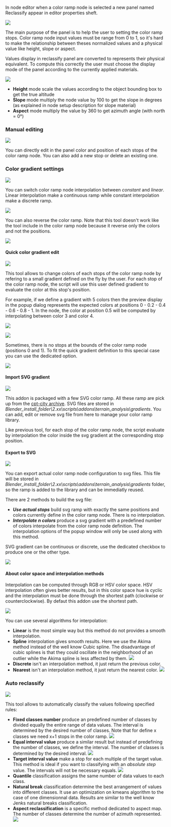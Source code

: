 In node editor when a color ramp node is selected a new panel named Reclassify appear in editor properties sheft.

![](https://raw.githubusercontent.com/wiki/domlysz/blenderGIS/Blender27x/images/analysis_reclassify_panel.jpg)

The main purpose of the panel is to help the user to setting the color ramp stops. Color ramp node input values must be range from 0 to 1, so it's hard to make the relationship between theses normalized values and a physical value like height, slope or aspect.

Values display in reclassify panel are converted to represents their physical equivalent. To compute this correctly the user must choose the display mode of the panel according to the currently applied materials.

![](https://raw.githubusercontent.com/wiki/domlysz/blenderGIS/Blender27x/images/analysis_reclassify_mode.jpg)

* **Height** mode scale the values according to the object bounding box to get the true altitude
* **Slope** mode multiply the node value by 100 to get the slope in degrees (as explained in node setup description for slope material)
* **Aspect** mode multiply the value by 360 to get azimuth angle (with north = 0°)

### **Manual editing**

![](https://raw.githubusercontent.com/wiki/domlysz/blenderGIS/Blender27x/images/analysis_reclassify_manual_edits.jpg)

You can directly edit in the panel color and position of each stops of the color ramp node. You can also add a new stop or delete an existing one.

### **Color gradient settings**

![](https://raw.githubusercontent.com/wiki/domlysz/blenderGIS/Blender27x/images/gradient_reverse.jpg)

You can switch color ramp node interpolation between *constant* and *linear*. Linear interpolation make a continuous ramp while constant interpolation make a discrete ramp.

![](https://raw.githubusercontent.com/wiki/domlysz/blenderGIS/Blender27x/images/gradient_switch.jpg)

You can also reverse the color ramp. Note that this tool doesn't work like the tool include in the color ramp node because it reverse only the colors and not the positions.

![](https://raw.githubusercontent.com/wiki/domlysz/blenderGIS/Blender27x/images/gradient_reversed.jpg)

#### **Quick color gradient edit**

![](https://raw.githubusercontent.com/wiki/domlysz/blenderGIS/Blender27x/images/analysis_reclassify_quick_gradient.jpg)

This tool allows to change colors of each stops of the color ramp node by refering to a small gradient defined on the fly by the user. For each stop of the color ramp node, the script will use this user defined gradient to evaluate the color at this stop's position.

For example, if we define a gradient with 5 colors then the preview display in the popup dialog represents the expected colors at positions 0 - 0.2 - 0.4 - 0.6 - 0.8 - 1. In the node, the color at position 0.5 will be computed by interpolating between color 3 and color 4.

![](https://raw.githubusercontent.com/wiki/domlysz/blenderGIS/Blender27x/images/analysis_reclassify_quick_gradient_details.jpg)

![](https://raw.githubusercontent.com/wiki/domlysz/blenderGIS/Blender27x/images/analysis_reclassify_quick_gradient_examples.jpg)

Sometimes, there is no stops at the bounds of the color ramp node (positions 0 and 1). To fit the quick gradient definition to this special case you can use the dedicated option.

![](https://raw.githubusercontent.com/wiki/domlysz/blenderGIS/Blender27x/images/gradient_fit.jpg)

#### **Import SVG gradient**

![](https://raw.githubusercontent.com/wiki/domlysz/blenderGIS/Blender27x/images/analysis_reclassify_svg_gradient.jpg)

This addon is packaged with a few SVG color ramp. All these ramp are pick up from the [cpt-city archive](http://soliton.vm.bytemark.co.uk/pub/cpt-city/). SVG files are stored in *Blender_install_folder\2.xx\scripts\addons\terrain_analysis\gradients*. You can add, edit or remove svg file from here to manage your color ramp library.

Like previous tool, for each stop of the color ramp node, the script evaluate by interpolation the color inside the svg gradient at the corresponding stop position.

#### **Export to SVG**

![](https://raw.githubusercontent.com/wiki/domlysz/blenderGIS/Blender27x/images/analysis_reclassify_export_svg.jpg)

You can export actual color ramp node configuration to svg files. This file will be stored in *Blender_install_folder\2.xx\scripts\addons\terrain_analysis\gradients* folder, so the ramp is added to the library and can be immediatly reused.

There are 2 methods to build the svg file:
* ***Use actual stops*** build svg ramp with exactly the same positions and colors currently define in the color ramp node. There is no interpolation.
* ***Interpolate n colors*** produce a svg gradient with a predefined number of colors interpolate from the color ramp node definition. The interpolation options of the popup window will only be used along with this method.

SVG gradient can be continuous or discrete, use the dedicated checkbox to produce one or the other type.

![](https://raw.githubusercontent.com/wiki/domlysz/blenderGIS/Blender27x/images/gradient_type.png)

#### **About color space and interpolation methods**

Interpolation can be computed through RGB or HSV color space. HSV interpolation often gives better results, but in this color space hue is cyclic and the interpolation must be done through the shortest path (clockwise or counterclockwise). By defaut this addon use the shortest path.

![](https://raw.githubusercontent.com/wiki/domlysz/blenderGIS/Blender27x/images/gradient_hsv.png)

You can use several algorithms for interpolation:
* **Linear** is the most simple way but this method do not provides a smooth interpolation.
* **Spline** interpolation gives smooth results. Here we use the Akima method instead of the well know Cubic spline. The disadvantage of cubic splines is that they could oscillate in the neighborhood of an outlier while the Akima spline is less affected by them.
![](https://raw.githubusercontent.com/wiki/domlysz/blenderGIS/Blender27x/images/gradient_interpo_graph.png)
* **Discrete** isn't an interpolation method, it just return the previous color.
* **Nearest** isn't an interpolation method, it just return the nearest color.
![](https://raw.githubusercontent.com/wiki/domlysz/blenderGIS/Blender27x/images/gradient_interpo_nearest.png)

### **Auto reclassify**

![](https://raw.githubusercontent.com/wiki/domlysz/blenderGIS/Blender27x/images/analysis_reclassify_auto.jpg)

This tool allows to automatically classify the values following specified rules:
* **Fixed classes number** produce an predefined number of classes by divided equally the entire range of data values. The interval is determined by the desired number of classes. Note that for define x classes we need x+1 stops in the color ramp.
![](https://raw.githubusercontent.com/wiki/domlysz/blenderGIS/Blender27x/images/analysis_reclassify_auto_classes.jpg)
* **Equal interval value** produce a similar result but instead of predefining the number of classes, we define the interval. The number of classes is determined by the desired interval.
![](https://raw.githubusercontent.com/wiki/domlysz/blenderGIS/Blender27x/images/analysis_reclassify_auto_interval.jpg)
* **Target interval value** make a stop for each multiple of the target value. This method is ideal if you want to classifying with an *absolute step* value. The intervals will not be necessary equals.
![](https://raw.githubusercontent.com/wiki/domlysz/blenderGIS/Blender27x/images/analysis_reclassify_auto_target.jpg)
* **Quantile** classification assigns the same number of data values to each class.  
* **Natural break** classification determine the best arrangement of values into different classes. It use an optimization on kmeans algorithm to the case of one dimensionnal data. Results are similar to the well know Jenks natural breaks classification.
* **Aspect reclassification** is a specific method dedicated to aspect map. The number of classes determine the number of azimuth represented.
![](https://raw.githubusercontent.com/wiki/domlysz/blenderGIS/Blender27x/images/analysis_reclassify_auto_aspect.jpg)

